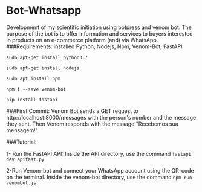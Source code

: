 # Bot-Whatsapp
Development of my scientific initiation using botpress and venom bot.
The purpose of the bot is to offer information and services to buyers interested in products on an e-commerce platform (and) via WhatsApp.
###Requirements: installed Python, Nodejs, Npm, Venom-Bot, FastAPI
```
sudo apt-get install python3.7
```
```
sudo apt-get install nodejs
```
```
sudo apt install npm
```
```
npm i --save venom-bot
```
```
pip install fastapi
```
###First Commit:
Venom Bot sends a GET request to http://localhost:8000/messages with the person's number and the message they sent. Then Venom responds with the message "Recebemos sua mensagem!".

###Tutorial: 

1- Run the FastAPI API:
Inside the API directory, use the command ```fastapi dev apifast.py```

2-Run Venom-bot and connect your WhatsApp account using the QR-code on the terminal.
Inside the venom-bot directory, use the command
```npm run venombot.js```
